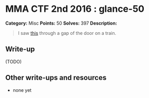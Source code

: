 # MMA CTF 2nd 2016 : glance-50

**Category:** Misc
**Points:** 50
**Solves:** 397
**Description:**

> I saw [this]([glance.gif](./glance.gif)) through a gap of the door on a train.


## Write-up

(TODO)

## Other write-ups and resources

* none yet
